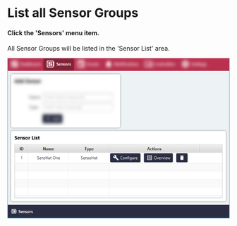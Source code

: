 # List all Sensor Groups

#### Click the 'Sensors' menu item.
All Sensor Groups will be listed in the 'Sensor List' area.

![Screenshot](../images/list-all-sensor-groups.png)
